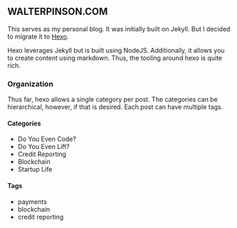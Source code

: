## WALTERPINSON.COM

This serves as my personal blog.  It was initially built on Jekyll.  But I decided to migrate it to [Hexo](https://hexo.io/).  

Hexo leverages Jekyll but is built using NodeJS.  Additionally, it allows you to create content using markdown.  Thus, the tooling around hexo is quite rich.

### Organization
Thus far, hexo allows a single category per post.  The categories can be hierarchical, however, if that is desired.  Each post can have multiple tags.

#### Categories

* Do You Even Code?
* Do You Even Lift?
* Credit Reporting
* Blockchain
* Startup Life

#### Tags

* payments
* blockchain
* credit reporting


